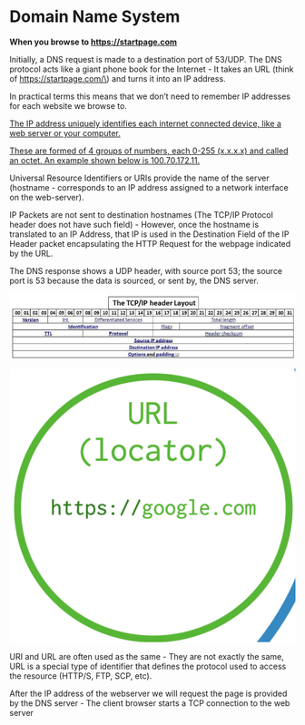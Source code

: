 # Domain Name System

**When you browse to https://startpage.com**

Initially, a DNS request is made to a destination port of 53/UDP. The DNS protocol acts like a giant phone book for the Internet - It takes an URL \(think of https://startpage.com/\) and turns it into an IP address. 

In practical terms this means that we don’t need to remember IP addresses for each website we browse to. 

[The IP address uniquely identifies each internet connected device, like a web server or your computer. ](osi-and-tcp-ip-fundamentals.md#ipv4-addressing)

[These are formed of 4 groups of numbers, each 0-255 \(x.x.x.x\) and called an octet. An example shown below is 100.70.172.11.](osi-and-tcp-ip-fundamentals.md#ipv4-addressing)

Universal Resource Identifiers or URIs provide the name of the server \(hostname - corresponds to an IP address assigned to a network interface on the web-server\). 

IP Packets are not sent to destination hostnames \(The TCP/IP Protocol header does not have such field\) - However, once the hostname is translated to an IP Address, that IP is used in the Destination Field of the IP Header packet encapsulating the HTTP Request for the webpage indicated by the URL. 

The DNS response shows a UDP header, with source port 53; the source port is 53 because the data is sourced, or sent by, the DNS server.

![DST IP indicates our target Webserver&apos;s address.](../../.gitbook/assets/image%20%2883%29.png)

![URL](../../.gitbook/assets/image%20%2882%29.png)

URI and URL are often used as the same - They are not exactly the same, URL is a special type of identifier that defines the protocol used to access the resource \(HTTP/S, FTP, SCP, etc\).

After the IP address of the webserver we will request the page is provided by the DNS server - The client browser starts a TCP connection to the web server 

